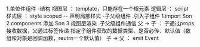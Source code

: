 1.单位件组件
    -结构
        视图层 ： template，只能存在一个根元素
        逻辑层 ： script
        样式层 ： style
            scoped -- 声明局部样式
    -子父级组件
        .引入子组件
           1.import Son
           2.components 添加 Son
           3.视图层渲染 <Son />
        .子父级组件通信
            父 -> 子 ： 子通过props接收数据，父通过标签传递
                指定子组件获取的数据类型、是否必传、默认值（数组和对象是回调函数，reutrn一个默认值）
            子 -> 父 ： emit Event




